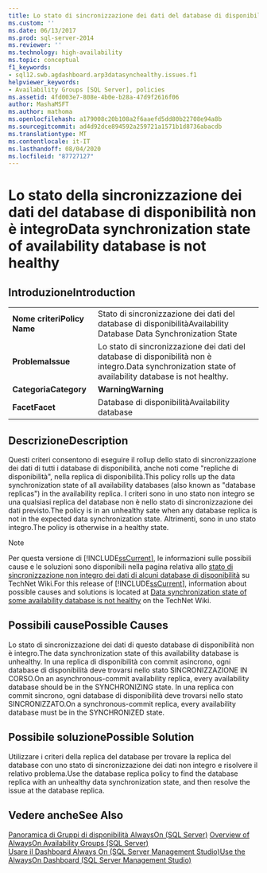 ```yaml
---
title: Lo stato di sincronizzazione dei dati del database di disponibilità non è integro | Microsoft Docs
ms.custom: ''
ms.date: 06/13/2017
ms.prod: sql-server-2014
ms.reviewer: ''
ms.technology: high-availability
ms.topic: conceptual
f1_keywords:
- sql12.swb.agdashboard.arp3datasynchealthy.issues.f1
helpviewer_keywords:
- Availability Groups [SQL Server], policies
ms.assetid: 4fd003e7-808e-4b0e-b28a-47d9f2616f06
author: MashaMSFT
ms.author: mathoma
ms.openlocfilehash: a179008c20b108a2f6aaefd5dd80b22708e94a8b
ms.sourcegitcommit: ad4d92dce894592a259721a1571b1d8736abacdb
ms.translationtype: MT
ms.contentlocale: it-IT
ms.lasthandoff: 08/04/2020
ms.locfileid: "87727127"
---
```

# <a name="data-synchronization-state-of-availability-database-is-not-healthy"></a><span data-ttu-id="e9c0c-102">Lo stato della sincronizzazione dei dati del database di disponibilità non è integro</span><span class="sxs-lookup"><span data-stu-id="e9c0c-102">Data synchronization state of availability database is not healthy</span></span>
    
## <a name="introduction"></a><span data-ttu-id="e9c0c-103">Introduzione</span><span class="sxs-lookup"><span data-stu-id="e9c0c-103">Introduction</span></span>  
  
|||  
|-|-|  
|<span data-ttu-id="e9c0c-104">**Nome criteri**</span><span class="sxs-lookup"><span data-stu-id="e9c0c-104">**Policy Name**</span></span>|<span data-ttu-id="e9c0c-105">Stato di sincronizzazione dei dati del database di disponibilità</span><span class="sxs-lookup"><span data-stu-id="e9c0c-105">Availability Database Data Synchronization State</span></span>|  
|<span data-ttu-id="e9c0c-106">**Problema**</span><span class="sxs-lookup"><span data-stu-id="e9c0c-106">**Issue**</span></span>|<span data-ttu-id="e9c0c-107">Lo stato di sincronizzazione dei dati del database di disponibilità non è integro.</span><span class="sxs-lookup"><span data-stu-id="e9c0c-107">Data synchronization state of availability database is not healthy.</span></span>|  
|<span data-ttu-id="e9c0c-108">**Categoria**</span><span class="sxs-lookup"><span data-stu-id="e9c0c-108">**Category**</span></span>|<span data-ttu-id="e9c0c-109">**Warning**</span><span class="sxs-lookup"><span data-stu-id="e9c0c-109">**Warning**</span></span>|  
|<span data-ttu-id="e9c0c-110">**Facet**</span><span class="sxs-lookup"><span data-stu-id="e9c0c-110">**Facet**</span></span>|<span data-ttu-id="e9c0c-111">Database di disponibilità</span><span class="sxs-lookup"><span data-stu-id="e9c0c-111">Availability database</span></span>|  
  
## <a name="description"></a><span data-ttu-id="e9c0c-112">Descrizione</span><span class="sxs-lookup"><span data-stu-id="e9c0c-112">Description</span></span>  
 <span data-ttu-id="e9c0c-113">Questi criteri consentono di eseguire il rollup dello stato di sincronizzazione dei dati di tutti i database di disponibilità, anche noti come "repliche di disponibilità", nella replica di disponibilità.</span><span class="sxs-lookup"><span data-stu-id="e9c0c-113">This policy rolls up the data synchronization state of all availability databases (also known as "database replicas") in the availability replica.</span></span> <span data-ttu-id="e9c0c-114">I criteri sono in uno stato non integro se una qualsiasi replica del database non è nello stato di sincronizzazione dei dati previsto.</span><span class="sxs-lookup"><span data-stu-id="e9c0c-114">The policy is in an unhealthy sate when any database replica is not in the expected data synchronization state.</span></span> <span data-ttu-id="e9c0c-115">Altrimenti, sono in uno stato integro.</span><span class="sxs-lookup"><span data-stu-id="e9c0c-115">The policy is otherwise in a healthy state.</span></span>  
  
> [!NOTE]  
>  <span data-ttu-id="e9c0c-116">Per questa versione di [!INCLUDE[ssCurrent](../../../includes/sscurrent-md.md)], le informazioni sulle possibili cause e le soluzioni sono disponibili nella pagina relativa allo [stato di sincronizzazione non integro dei dati di alcuni database di disponibilità](https://go.microsoft.com/fwlink/p/?LinkId=220858) su TechNet Wiki.</span><span class="sxs-lookup"><span data-stu-id="e9c0c-116">For this release of [!INCLUDE[ssCurrent](../../../includes/sscurrent-md.md)], information about possible causes and solutions is located at [Data synchronization state of some availability database is not healthy](https://go.microsoft.com/fwlink/p/?LinkId=220858) on the TechNet Wiki.</span></span>  
  
## <a name="possible-causes"></a><span data-ttu-id="e9c0c-117">Possibili cause</span><span class="sxs-lookup"><span data-stu-id="e9c0c-117">Possible Causes</span></span>  
 <span data-ttu-id="e9c0c-118">Lo stato di sincronizzazione dei dati di questo database di disponibilità non è integro.</span><span class="sxs-lookup"><span data-stu-id="e9c0c-118">The data synchronization state of this availability database is unhealthy.</span></span> <span data-ttu-id="e9c0c-119">In una replica di disponibilità con commit asincrono, ogni database di disponibilità deve trovarsi nello stato SINCRONIZZAZIONE IN CORSO.</span><span class="sxs-lookup"><span data-stu-id="e9c0c-119">On an asynchronous-commit availability replica, every availability database should be in the SYNCHRONIZING state.</span></span> <span data-ttu-id="e9c0c-120">In una replica con commit sincrono, ogni database di disponibilità deve trovarsi nello stato SINCRONIZZATO.</span><span class="sxs-lookup"><span data-stu-id="e9c0c-120">On a synchronous-commit replica, every availability database must be in the SYNCHRONIZED state.</span></span>  
  
## <a name="possible-solution"></a><span data-ttu-id="e9c0c-121">Possibile soluzione</span><span class="sxs-lookup"><span data-stu-id="e9c0c-121">Possible Solution</span></span>  
 <span data-ttu-id="e9c0c-122">Utilizzare i criteri della replica del database per trovare la replica del database con uno stato di sincronizzazione dei dati non integro e risolvere il relativo problema.</span><span class="sxs-lookup"><span data-stu-id="e9c0c-122">Use the database replica policy to find the database replica with an unhealthy data synchronization state, and then resolve the issue at the database replica.</span></span>  
  
## <a name="see-also"></a><span data-ttu-id="e9c0c-123">Vedere anche</span><span class="sxs-lookup"><span data-stu-id="e9c0c-123">See Also</span></span>  
 <span data-ttu-id="e9c0c-124">[Panoramica di Gruppi di disponibilità AlwaysOn &#40;SQL Server&#41;](overview-of-always-on-availability-groups-sql-server.md) </span><span class="sxs-lookup"><span data-stu-id="e9c0c-124">[Overview of AlwaysOn Availability Groups &#40;SQL Server&#41;](overview-of-always-on-availability-groups-sql-server.md) </span></span>  
 [<span data-ttu-id="e9c0c-125">Usare il Dashboard Always On &#40;SQL Server Management Studio&#41;</span><span class="sxs-lookup"><span data-stu-id="e9c0c-125">Use the AlwaysOn Dashboard &#40;SQL Server Management Studio&#41;</span></span>](use-the-always-on-dashboard-sql-server-management-studio.md)  
  
  

